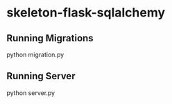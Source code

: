 # skeleton-flask-sqlalchemy

## Running Migrations  
python migration.py

## Running Server  
python server.py

